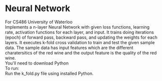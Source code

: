 # Neural Network

For CS486 University of Waterloo  
Implements a n-layer Neural Network with given loss functions, learning rate, activation functions for each layer, and input. It trains doing iterations (epoch) of forward pass, backward pass, and updating the weights for each layers. It executes k-fold cross validation to train and test the given sample data. The sample data has input features which are the different charatersitics of the red wine and the output feature is the quality of the red wine.  
You'll need to download Python  
To run:  
Run the k_fold.py file using installed Python.  
